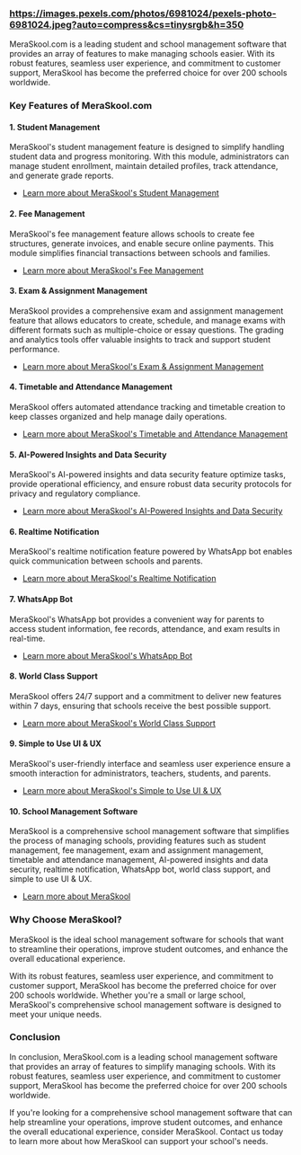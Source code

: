 ### https://images.pexels.com/photos/6981024/pexels-photo-6981024.jpeg?auto=compress&cs=tinysrgb&h=350

MeraSkool.com is a leading student and school management software that provides an array of features to make managing schools easier. With its robust features, seamless user experience, and commitment to customer support, MeraSkool has become the preferred choice for over 200 schools worldwide.

### Key Features of MeraSkool.com
#### 1. Student Management
MeraSkool's student management feature is designed to simplify handling student data and progress monitoring. With this module, administrators can manage student enrollment, maintain detailed profiles, track attendance, and generate grade reports.

* [Learn more about MeraSkool's Student Management](https://www.meraskool.com/feature/student)

#### 2. Fee Management
MeraSkool's fee management feature allows schools to create fee structures, generate invoices, and enable secure online payments. This module simplifies financial transactions between schools and families.

* [Learn more about MeraSkool's Fee Management](https://www.meraskool.com/feature/fee)

#### 3. Exam & Assignment Management
MeraSkool provides a comprehensive exam and assignment management feature that allows educators to create, schedule, and manage exams with different formats such as multiple-choice or essay questions. The grading and analytics tools offer valuable insights to track and support student performance.

* [Learn more about MeraSkool's Exam & Assignment Management](https://www.meraskool.com/feature/exam)

#### 4. Timetable and Attendance Management
MeraSkool offers automated attendance tracking and timetable creation to keep classes organized and help manage daily operations.

* [Learn more about MeraSkool's Timetable and Attendance Management](https://www.meraskool.com/feature/timetable)

#### 5. AI-Powered Insights and Data Security
MeraSkool's AI-powered insights and data security feature optimize tasks, provide operational efficiency, and ensure robust data security protocols for privacy and regulatory compliance.

* [Learn more about MeraSkool's AI-Powered Insights and Data Security](https://www.meraskool.com/features)

#### 6. Realtime Notification
MeraSkool's realtime notification feature powered by WhatsApp bot enables quick communication between schools and parents.

* [Learn more about MeraSkool's Realtime Notification](https://www.meraskool.com/feature/whatsapp)

#### 7. WhatsApp Bot
MeraSkool's WhatsApp bot provides a convenient way for parents to access student information, fee records, attendance, and exam results in real-time.

* [Learn more about MeraSkool's WhatsApp Bot](https://www.meraskool.com/feature/whatsapp)

#### 8. World Class Support
MeraSkool offers 24/7 support and a commitment to deliver new features within 7 days, ensuring that schools receive the best possible support.

* [Learn more about MeraSkool's World Class Support](https://www.meraskool.com/features)

#### 9. Simple to Use UI & UX
MeraSkool's user-friendly interface and seamless user experience ensure a smooth interaction for administrators, teachers, students, and parents.

* [Learn more about MeraSkool's Simple to Use UI & UX](https://www.meraskool.com/features/upcoming)

#### 10. School Management Software
MeraSkool is a comprehensive school management software that simplifies the process of managing schools, providing features such as student management, fee management, exam and assignment management, timetable and attendance management, AI-powered insights and data security, realtime notification, WhatsApp bot, world class support, and simple to use UI & UX.

* [Learn more about MeraSkool](https://www.meraskool.com)

### Why Choose MeraSkool?
MeraSkool is the ideal school management software for schools that want to streamline their operations, improve student outcomes, and enhance the overall educational experience.

With its robust features, seamless user experience, and commitment to customer support, MeraSkool has become the preferred choice for over 200 schools worldwide. Whether you're a small or large school, MeraSkool's comprehensive school management software is designed to meet your unique needs.

### Conclusion
In conclusion, MeraSkool.com is a leading school management software that provides an array of features to simplify managing schools. With its robust features, seamless user experience, and commitment to customer support, MeraSkool has become the preferred choice for over 200 schools worldwide.

If you're looking for a comprehensive school management software that can help streamline your operations, improve student outcomes, and enhance the overall educational experience, consider MeraSkool. Contact us today to learn more about how MeraSkool can support your school's needs.

### 

